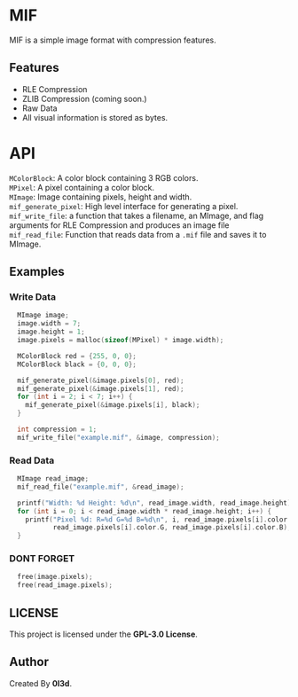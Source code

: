 # MIF

MIF is a simple image format with compression features.

## Features

- RLE Compression
- ZLIB Compression (coming soon.)
- Raw Data
- All visual information is stored as bytes.

# API

`MColorBlock`: A color block containing 3 RGB colors.  
`MPixel`: A pixel containing a color block.  
`MImage`: Image containing pixels, height and width.  
`mif_generate_pixel`: High level interface for generating a pixel.  
`mif_write_file`: a function that takes a filename, an MImage, and flag arguments for RLE Compression and produces an image file  
`mif_read_file`: Function that reads data from a `.mif` file and saves it to MImage.

## Examples

### Write Data

```c
  MImage image;
  image.width = 7;
  image.height = 1;
  image.pixels = malloc(sizeof(MPixel) * image.width);

  MColorBlock red = {255, 0, 0};
  MColorBlock black = {0, 0, 0};

  mif_generate_pixel(&image.pixels[0], red);
  mif_generate_pixel(&image.pixels[1], red);
  for (int i = 2; i < 7; i++) {
    mif_generate_pixel(&image.pixels[i], black);
  }

  int compression = 1;
  mif_write_file("example.mif", &image, compression);
```

### Read Data

```c
  MImage read_image;
  mif_read_file("example.mif", &read_image);

  printf("Width: %d Height: %d\n", read_image.width, read_image.height);
  for (int i = 0; i < read_image.width * read_image.height; i++) {
    printf("Pixel %d: R=%d G=%d B=%d\n", i, read_image.pixels[i].color.R,
           read_image.pixels[i].color.G, read_image.pixels[i].color.B);
  }
```

### DONT FORGET

```c
  free(image.pixels);
  free(read_image.pixels);
```

## LICENSE

This project is licensed under the **GPL-3.0 License**.

## Author

Created By **0l3d**.
